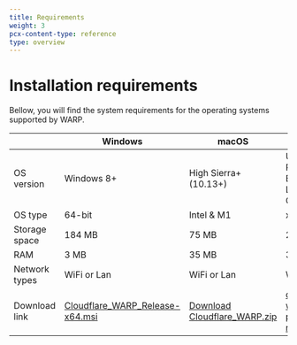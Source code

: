 ```yaml
---
title: Requirements
weight: 3
pcx-content-type: reference
type: overview
---
```


# Installation requirements

Bellow, you will find the system requirements for the operating systems supported by WARP.

<TableWrap>

| &nbsp;        | Windows                                                                                           | macOS                                                                              | Linux                                                                   | iOS                                                                    | Android                                                                                                                |
| ------------- | ------------------------------------------------------------------------------------------------- | ---------------------------------------------------------------------------------- | ----------------------------------------------------------------------- | ---------------------------------------------------------------------- | ---------------------------------------------------------------------------------------------------------------------- |
| OS version    | Windows 8+                                                                                        | High Sierra+ (10.13+)                                                              | Ubuntu, Redhat Enterprise Linux, Centos                                 | iOS 11+                                                                | Android 5.0+                                                                                                           |
| OS type       | 64-bit                                                                                            | Intel & M1                                                                         | x64                                                                     | -                                                                      | -                                                                                                                      |
| Storage space | 184 MB                                                                                            | 75 MB                                                                              | 200 MB                                                                  | -                                                                      | -                                                                                                                      |
| RAM           | 3 MB                                                                                              | 35 MB                                                                              | 35 MB                                                                   | -                                                                      | -                                                                                                                      |
| Network types | WiFi or Lan                                                                                       | WiFi or Lan                                                                        | WiFi or Lan                                                             | -                                                                      | -                                                                                                                      |
| Download link | [Cloudflare_WARP_Release-x64.msi](https://www.cloudflarewarp.com/Cloudflare_WARP_Release-x64.msi) | [Download Cloudflare_WARP.zip](https://www.cloudflarewarp.com/Cloudflare_WARP.zip) | [cloudflare-warp package repository](https://pkg.cloudflareclient.com/) | [1.1.1.1: Faster Internet](https://apps.apple.com/us/app/id1423538627) | [1.1.1.1: Faster & Safer Internet](https://play.google.com/store/apps/details?id=com.cloudflare.onedotonedotonedotone) |

</TableWrap>
